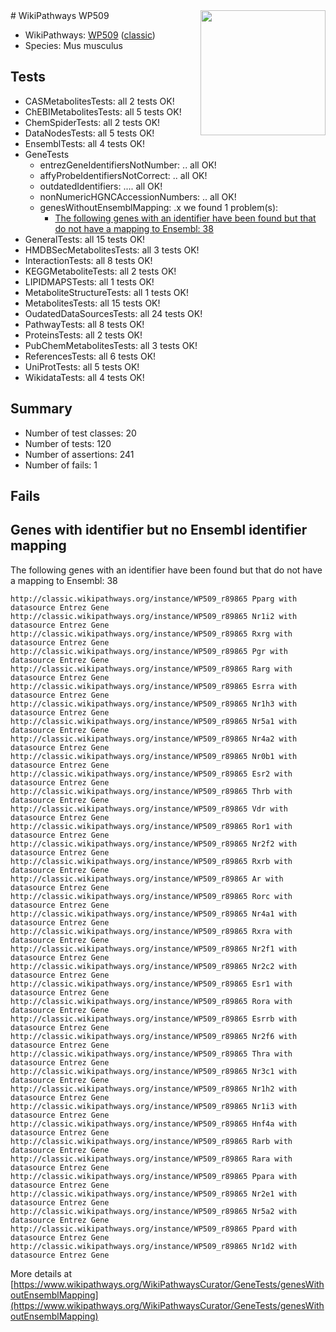 <img style="float: right; width: 200px" src="https://upload.wikimedia.org/wikipedia/commons/thumb/8/83/Wplogo_with_text_500.png/640px-Wplogo_with_text_500.png" />
# WikiPathways WP509

* WikiPathways: [WP509](https://wikipathways.org/pathways/WP509) ([classic](https://classic.wikipathways.org/instance/WP509))
* Species: Mus musculus
## Tests
* CASMetabolitesTests: all 2 tests OK!
* ChEBIMetabolitesTests: all 5 tests OK!
* ChemSpiderTests: all 2 tests OK!
* DataNodesTests: all 5 tests OK!
* EnsemblTests: all 4 tests OK!
* GeneTests
    * entrezGeneIdentifiersNotNumber: .. all OK!
    * affyProbeIdentifiersNotCorrect: .. all OK!
    * outdatedIdentifiers: .... all OK!
    * nonNumericHGNCAccessionNumbers: .. all OK!
    * genesWithoutEnsemblMapping: .x we found 1 problem(s):
        * [The following genes with an identifier have been found but that do not have a mapping to Ensembl: 38](#c4e54353)
* GeneralTests: all 15 tests OK!
* HMDBSecMetabolitesTests: all 3 tests OK!
* InteractionTests: all 8 tests OK!
* KEGGMetaboliteTests: all 2 tests OK!
* LIPIDMAPSTests: all 1 tests OK!
* MetaboliteStructureTests: all 1 tests OK!
* MetabolitesTests: all 15 tests OK!
* OudatedDataSourcesTests: all 24 tests OK!
* PathwayTests: all 8 tests OK!
* ProteinsTests: all 2 tests OK!
* PubChemMetabolitesTests: all 3 tests OK!
* ReferencesTests: all 6 tests OK!
* UniProtTests: all 5 tests OK!
* WikidataTests: all 4 tests OK!


## Summary

* Number of test classes: 20
* Number of tests: 120
* Number of assertions: 241
* Number of fails: 1

## Fails

<a name="c4e54353" />

## Genes with identifier but no Ensembl identifier mapping

The following genes with an identifier have been found but that do not have a mapping to Ensembl: 38
```
http://classic.wikipathways.org/instance/WP509_r89865 Pparg with datasource Entrez Gene
http://classic.wikipathways.org/instance/WP509_r89865 Nr1i2 with datasource Entrez Gene
http://classic.wikipathways.org/instance/WP509_r89865 Rxrg with datasource Entrez Gene
http://classic.wikipathways.org/instance/WP509_r89865 Pgr with datasource Entrez Gene
http://classic.wikipathways.org/instance/WP509_r89865 Rarg with datasource Entrez Gene
http://classic.wikipathways.org/instance/WP509_r89865 Esrra with datasource Entrez Gene
http://classic.wikipathways.org/instance/WP509_r89865 Nr1h3 with datasource Entrez Gene
http://classic.wikipathways.org/instance/WP509_r89865 Nr5a1 with datasource Entrez Gene
http://classic.wikipathways.org/instance/WP509_r89865 Nr4a2 with datasource Entrez Gene
http://classic.wikipathways.org/instance/WP509_r89865 Nr0b1 with datasource Entrez Gene
http://classic.wikipathways.org/instance/WP509_r89865 Esr2 with datasource Entrez Gene
http://classic.wikipathways.org/instance/WP509_r89865 Thrb with datasource Entrez Gene
http://classic.wikipathways.org/instance/WP509_r89865 Vdr with datasource Entrez Gene
http://classic.wikipathways.org/instance/WP509_r89865 Ror1 with datasource Entrez Gene
http://classic.wikipathways.org/instance/WP509_r89865 Nr2f2 with datasource Entrez Gene
http://classic.wikipathways.org/instance/WP509_r89865 Rxrb with datasource Entrez Gene
http://classic.wikipathways.org/instance/WP509_r89865 Ar with datasource Entrez Gene
http://classic.wikipathways.org/instance/WP509_r89865 Rorc with datasource Entrez Gene
http://classic.wikipathways.org/instance/WP509_r89865 Nr4a1 with datasource Entrez Gene
http://classic.wikipathways.org/instance/WP509_r89865 Rxra with datasource Entrez Gene
http://classic.wikipathways.org/instance/WP509_r89865 Nr2f1 with datasource Entrez Gene
http://classic.wikipathways.org/instance/WP509_r89865 Nr2c2 with datasource Entrez Gene
http://classic.wikipathways.org/instance/WP509_r89865 Esr1 with datasource Entrez Gene
http://classic.wikipathways.org/instance/WP509_r89865 Rora with datasource Entrez Gene
http://classic.wikipathways.org/instance/WP509_r89865 Esrrb with datasource Entrez Gene
http://classic.wikipathways.org/instance/WP509_r89865 Nr2f6 with datasource Entrez Gene
http://classic.wikipathways.org/instance/WP509_r89865 Thra with datasource Entrez Gene
http://classic.wikipathways.org/instance/WP509_r89865 Nr3c1 with datasource Entrez Gene
http://classic.wikipathways.org/instance/WP509_r89865 Nr1h2 with datasource Entrez Gene
http://classic.wikipathways.org/instance/WP509_r89865 Nr1i3 with datasource Entrez Gene
http://classic.wikipathways.org/instance/WP509_r89865 Hnf4a with datasource Entrez Gene
http://classic.wikipathways.org/instance/WP509_r89865 Rarb with datasource Entrez Gene
http://classic.wikipathways.org/instance/WP509_r89865 Rara with datasource Entrez Gene
http://classic.wikipathways.org/instance/WP509_r89865 Ppara with datasource Entrez Gene
http://classic.wikipathways.org/instance/WP509_r89865 Nr2e1 with datasource Entrez Gene
http://classic.wikipathways.org/instance/WP509_r89865 Nr5a2 with datasource Entrez Gene
http://classic.wikipathways.org/instance/WP509_r89865 Ppard with datasource Entrez Gene
http://classic.wikipathways.org/instance/WP509_r89865 Nr1d2 with datasource Entrez Gene
```

More details at [https://www.wikipathways.org/WikiPathwaysCurator/GeneTests/genesWithoutEnsemblMapping](https://www.wikipathways.org/WikiPathwaysCurator/GeneTests/genesWithoutEnsemblMapping)

